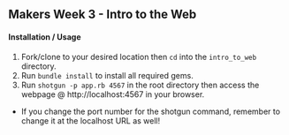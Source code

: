 ## Makers Week 3 - Intro to the Web

#### Installation / Usage
1. Fork/clone to your desired location then `cd` into the `intro_to_web` directory.
2. Run `bundle install` to install all required gems.
3. Run `shotgun -p app.rb 4567` in the root directory then access the webpage @ http://localhost:4567 in your browser.

* If you change the port number for the shotgun command, remember to change it at the localhost URL as well!
